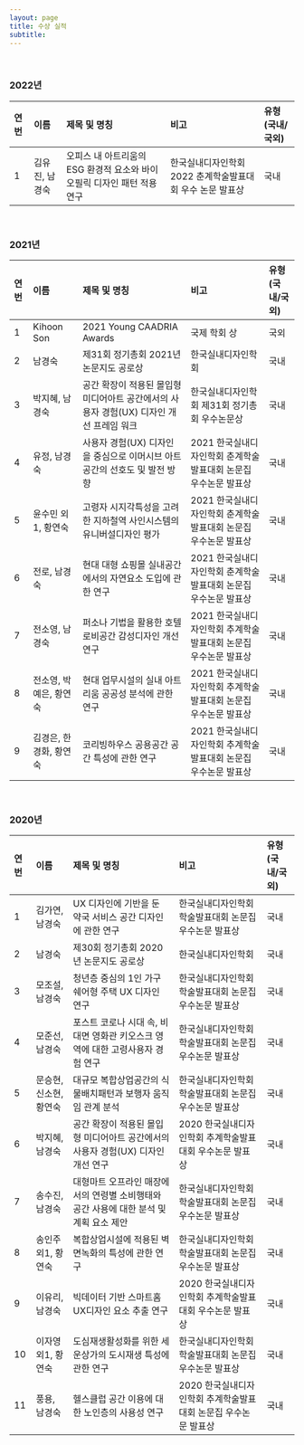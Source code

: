 ```yaml
---
layout: page
title: 수상 실적
subtitle:
---
```


<br>

### 2022년

| 연번 | 이름 | 제목 및 명칭 | 비고 | 유형(국내/국외) |
| :------ |:--- | :--- | :--- | :--- |
| 1 | 김유진, 남경숙 | 오피스 내 아트리움의 ESG 환경적 요소와 바이오필릭 디자인 패턴 적용 연구 | 한국실내디자인학회 2022 춘계학술발표대회 우수 논문 발표상 | 국내 |


<br>

### 2021년

| 연번 | 이름 | 제목 및 명칭 | 비고 | 유형(국내/국외) |
| :------ |:--- | :--- | :--- | :--- |
| 1 | Kihoon Son | 2021 Young CAADRIA Awards | 국제 학회 상 | 국외 |
| 2 | 남경숙 | 제31회 정기총회 2021년 논문지도 공로상 | 한국실내디자인학회 | 국내 |
| 3 | 박지혜, 남경숙 | 공간 확장이 적용된 몰입형 미디어아트 공간에서의 사용자 경험(UX) 디자인 개선 프레임 워크 | 한국실내디자인학회 제31회 정기총회 우수논문상 | 국내 |
| 4 | 유정, 남경숙 | 사용자 경험(UX) 디자인을 중심으로 이머시브 아트공간의 선호도 및 발전 방향 | 2021 한국실내디자인학회 춘계학술발표대회 논문집 우수논문 발표상 | 국내 |
| 5 | 윤수민 외1, 황연숙 | 고령자 시지각특성을 고려한 지하철역 사인시스템의 유니버설디자인 평가 | 2021 한국실내디자인학회 춘계학술발표대회 논문집 우수논문 발표상 | 국내 |
| 6 | 전로, 남경숙 | 현대 대형 쇼핑몰 실내공간에서의 자연요소 도입에 관한 연구 | 2021 한국실내디자인학회 춘계학술발표대회 논문집 우수논문 발표상 | 국내 |
| 7 | 전소영, 남경숙 | 퍼소나 기법을 활용한 호텔 로비공간 감성디자인 개선 연구 | 2021 한국실내디자인학회 추계학술발표대회 논문집 우수논문 발표상 | 국내 |
| 8 | 전소영, 박예은, 황연숙 | 현대 업무시설의 실내 아트리움 공공성 분석에 관한 연구 | 2021 한국실내디자인학회 추계학술발표대회 논문집 우수논문 발표상 | 국내 |
| 9 | 김경은, 한경화, 황연숙 | 코리빙하우스 공용공간 공간 특성에 관한 연구  | 2021 한국실내디자인학회 추계학술발표대회 논문집 우수논문 발표상 | 국내 |

<br>

### 2020년

| 연번 | 이름 | 제목 및 명칭 | 비고 | 유형(국내/국외) |
| :------ |:--- | :--- | :--- | :--- |
| 1 | 김가연, 남경숙 | UX 디자인에 기반을 둔 약국 서비스 공간 디자인에 관한 연구 | 한국실내디자인학회 학술발표대회 논문집 우수논문 발표상 | 국내 |
| 2 | 남경숙 | 제30회 정기총회 2020년 논문지도 공로상 | 한국실내디자인학회 | 국내 |
| 3 | 모조설, 남경숙 | 청년층 중심의 1인 가구 쉐어형 주택 UX 디자인 연구 | 한국실내디자인학회 학술발표대회 논문집 우수논문 발표상 | 국내 |
| 4 | 모준선, 남경숙 | 포스트 코로나 시대 속, 비대면 영화관 키오스크 영역에 대한 고령사용자 경험 연구 | 한국실내디자인학회 학술발표대회 논문집 우수논문 발표상 | 국내 |
| 5 | 문승현, 신소현, 황연숙 | 대규모 복합상업공간의 식물배치패턴과 보행자 움직임 관계 분석 | 한국실내디자인학회 학술발표대회 논문집 우수논문 발표상 | 국내 |
| 6 | 박지혜, 남경숙 | 공간 확장이 적용된 몰입형 미디어아트 공간에서의 사용자 경험(UX) 디자인 개선 연구 | 2020 한국실내디자인학회 추계학술발표대회 우수논문 발표상 | 국내 |
| 7 | 송수진, 남경숙 | 대형마트 오프라인 매장에서의 연령별 소비행태와 공간 사용에 대한 분석 및 계획 요소 제안 | 한국실내디자인학회 학술발표대회 논문집 우수논문 발표상 | 국내 |
| 8 | 송인주 외1, 황연숙 | 복합상업시설에 적용된 벽면녹화의 특성에 관한 연구 | 한국실내디자인학회 학술발표대회 논문집 우수논문 발표상 | 국내 |
| 9 | 이유리, 남경숙 | 빅데이터 기반 스마트홈 UX디자인 요소 추출 연구 | 2020 한국실내디자인학회 추계학술발표대회 우수논문 발표상 | 국내 |
| 10 | 이자영 외1, 황연숙 | 도심재생활성화를 위한 세운상가의 도시재생 특성에 관한 연구 | 한국실내디자인학회 학술발표대회 논문집 우수논문 발표상 | 국내 |
| 11 | 풍용, 남경숙 | 헬스클럽 공간 이용에 대한 노인층의 사용성 연구 | 2020 한국실내디자인학회 추계학술발표대회 논문집 우수논문 발표상| 국내 |


<br>
